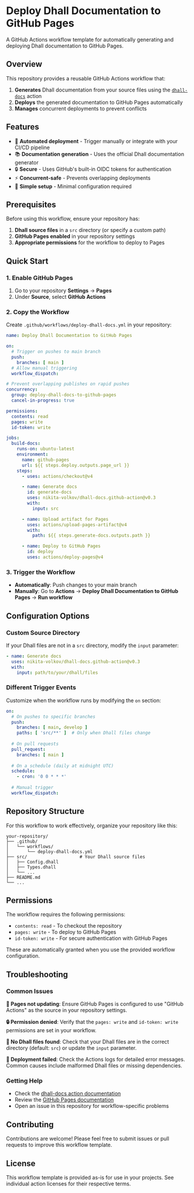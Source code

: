 # Deploy Dhall Documentation to GitHub Pages

A GitHub Actions workflow template for automatically generating and deploying Dhall documentation to GitHub Pages.

## Overview

This repository provides a reusable GitHub Actions workflow that:

1. **Generates** Dhall documentation from your source files using the [`dhall-docs`](https://github.com/nikita-volkov/dhall-docs.github-action) action
2. **Deploys** the generated documentation to GitHub Pages automatically
3. **Manages** concurrent deployments to prevent conflicts

## Features

- 🚀 **Automated deployment** - Trigger manually or integrate with your CI/CD pipeline
- 📚 **Documentation generation** - Uses the official Dhall documentation generator
- 🔒 **Secure** - Uses GitHub's built-in OIDC tokens for authentication
- ⚡ **Concurrent-safe** - Prevents overlapping deployments
- 🎯 **Simple setup** - Minimal configuration required

## Prerequisites

Before using this workflow, ensure your repository has:

1. **Dhall source files** in a `src` directory (or specify a custom path)
2. **GitHub Pages enabled** in your repository settings
3. **Appropriate permissions** for the workflow to deploy to Pages

## Quick Start

### 1. Enable GitHub Pages

1. Go to your repository **Settings** → **Pages**
2. Under **Source**, select **GitHub Actions**

### 2. Copy the Workflow

Create `.github/workflows/deploy-dhall-docs.yml` in your repository:

```yaml
name: Deploy Dhall Documentation to GitHub Pages

on:
  # Trigger on pushes to main branch
  push:
    branches: [ main ]
  # Allow manual triggering
  workflow_dispatch:

# Prevent overlapping publishes on rapid pushes
concurrency:
  group: deploy-dhall-docs-to-github-pages
  cancel-in-progress: true

permissions:
  contents: read
  pages: write
  id-token: write

jobs:
  build-docs:
    runs-on: ubuntu-latest
    environment:
      name: github-pages
      url: ${{ steps.deploy.outputs.page_url }}
    steps:
      - uses: actions/checkout@v4

      - name: Generate docs
        id: generate-docs
        uses: nikita-volkov/dhall-docs.github-action@v0.3
        with:
          input: src

      - name: Upload artifact for Pages
        uses: actions/upload-pages-artifact@v4
        with:
          path: ${{ steps.generate-docs.outputs.path }}

      - name: Deploy to GitHub Pages
        id: deploy
        uses: actions/deploy-pages@v4
```

### 3. Trigger the Workflow

- **Automatically**: Push changes to your main branch
- **Manually**: Go to **Actions** → **Deploy Dhall Documentation to GitHub Pages** → **Run workflow**

## Configuration Options

### Custom Source Directory

If your Dhall files are not in a `src` directory, modify the `input` parameter:

```yaml
- name: Generate docs
  uses: nikita-volkov/dhall-docs.github-action@v0.3
  with:
    input: path/to/your/dhall/files
```

### Different Trigger Events

Customize when the workflow runs by modifying the `on` section:

```yaml
on:
  # On pushes to specific branches
  push:
    branches: [ main, develop ]
    paths: [ 'src/**' ]  # Only when Dhall files change
  
  # On pull requests
  pull_request:
    branches: [ main ]
  
  # On a schedule (daily at midnight UTC)
  schedule:
    - cron: '0 0 * * *'
  
  # Manual trigger
  workflow_dispatch:
```

## Repository Structure

For this workflow to work effectively, organize your repository like this:

```
your-repository/
├── .github/
│   └── workflows/
│       └── deploy-dhall-docs.yml
├── src/                    # Your Dhall source files
│   ├── Config.dhall
│   ├── Types.dhall
│   └── ...
├── README.md
└── ...
```

## Permissions

The workflow requires the following permissions:

- `contents: read` - To checkout the repository
- `pages: write` - To deploy to GitHub Pages
- `id-token: write` - For secure authentication with GitHub Pages

These are automatically granted when you use the provided workflow configuration.

## Troubleshooting

### Common Issues

**📄 Pages not updating**: Ensure GitHub Pages is configured to use "GitHub Actions" as the source in your repository settings.

**🔒 Permission denied**: Verify that the `pages: write` and `id-token: write` permissions are set in your workflow.

**📁 No Dhall files found**: Check that your Dhall files are in the correct directory (default: `src`) or update the `input` parameter.

**🚫 Deployment failed**: Check the Actions logs for detailed error messages. Common causes include malformed Dhall files or missing dependencies.

### Getting Help

- Check the [dhall-docs action documentation](https://github.com/nikita-volkov/dhall-docs.github-action)
- Review the [GitHub Pages documentation](https://docs.github.com/en/pages)
- Open an issue in this repository for workflow-specific problems

## Contributing

Contributions are welcome! Please feel free to submit issues or pull requests to improve this workflow template.

## License

This workflow template is provided as-is for use in your projects. See individual action licenses for their respective terms.